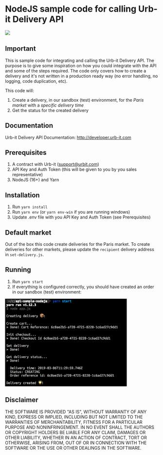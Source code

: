 # NodeJS sample code for calling Urb-it Delivery API

<img src="https://urb-it.com/wp-content/themes/urbit-theme/assets/images/logo_image.svg" width="200">

## Important

This is sample code for integrating and calling the Urb-it Delivery API. The purpose is to give some inspiration on how you could integrate with the API and some of the steps required. The code only covers how to create a delivery and it's not written in a production ready way (no error handling, no logging, code duplication, etc).

This code will:

1. Create a delivery, in our sandbox (test) environment, for the _Paris market_ with a _specific delivery time_
1. Get the status for the created delivery

## Documentation

Urb-it Delivery API Documentation: http://developer.urb-it.com

## Prerequisites

1. A contract with Urb-it (support@urbit.com)
1. API Key and Auth Token (this will be given to you by you sales representative)
1. NodeJS (16+) and Yarn

## Installation

1. Run `yarn install`
1. Run `yarn env` (or `yarn env-win` if you are running windows)
1. Update .env file with you API Key and Auth Token (see Prerequisites)

## Default market

Out of the box this code create deliveries for the Paris market. To create deliveries for other markets, please update the `recipient` delivery address in `set-delivery.js`.

## Running

1. Run `yarn start`
1. If everything is configured correctly, you should have created an order in our sandbox (test) environment:

<img src="readme-resources/console.png" width="400" />

## Disclaimer

THE SOFTWARE IS PROVIDED "AS IS", WITHOUT WARRANTY OF ANY KIND, EXPRESS OR IMPLIED, INCLUDING BUT NOT LIMITED TO THE WARRANTIES OF MERCHANTABILITY, FITNESS FOR A PARTICULAR PURPOSE AND NONINFRINGEMENT. IN NO EVENT SHALL THE AUTHORS OR COPYRIGHT HOLDERS BE LIABLE FOR ANY CLAIM, DAMAGES OR OTHER LIABILITY, WHETHER IN AN ACTION OF CONTRACT, TORT OR OTHERWISE, ARISING FROM, OUT OF OR IN CONNECTION WITH THE SOFTWARE OR THE USE OR OTHER DEALINGS IN THE SOFTWARE.
